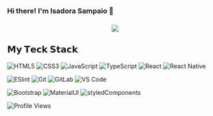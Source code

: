 <p align="center">
  <h3>Hi there! I'm Isadora Sampaio 👋<h3>
</p>
<p align="center">
  <a href="https://github.com/mthsmb">
    <img src="https://github-readme-stats.vercel.app/api?username=isakrilds&show_icons=true&theme=dracula" />
  </a>
</p>

## 𝗠𝘆 𝗧𝗲𝗰𝗸 𝗦𝘁𝗮𝗰𝗸

![HTML5](https://img.shields.io/badge/-HTML5-%23E44D27?style=flat-square&logo=html5&logoColor=ffffff)
![CSS3](https://img.shields.io/badge/-CSS3-%231572B6?style=flat-square&logo=css3)
![JavaScript](https://img.shields.io/badge/-JavaScript-%23F7DF1C?style=flat-square&logo=javascript&logoColor=000000&labelColor=%23F7DF1C&color=%23FFCE5A)
![TypeScript](https://img.shields.io/badge/-TypeScript-007ACC?style=flat-square&logo=typescript&logoColor=white)
![React](https://img.shields.io/badge/-React-%23282C34?style=flat-square&logo=react)
![React Native](https://img.shields.io/badge/-ReactNative-%23282C34?style=flat-square&logo=react)

![ESlint](https://img.shields.io/badge/-ESLint-%234B32C3?style=flat-square&logo=eslint)
![Git](https://img.shields.io/badge/-Git-%23F05032?style=flat-square&logo=git&logoColor=%23ffffff)
![GitLab](https://img.shields.io/badge/-GitLab-FCA121?style=flat-square&logo=gitlab)
![VS Code](https://img.shields.io/badge/-VSCode-%23007ACC?style=flat-square&logo=visual-studio-code)

![Bootstrap](https://img.shields.io/badge/-Bootstrap-%23282C34?style=flat-square&logo=bootstrap)
![MaterialUI](https://img.shields.io/badge/-materialUI-%23282C34?style=flat-square&logo=materialUI)
![styledComponents](https://img.shields.io/badge/-StyledComponents-%23282C34?style=flat-square&logo=styledComponents)

![Profile Views](http://estruyf-github.azurewebsites.net/api/VisitorHit?user=isakrilds&repo=isakrilds&countColorcountColor)

<!--
**IsaKrilds/isakrilds** is a ✨ _special_ ✨ repository because its `README.md` (this file) appears on your GitHub profile.

Here are some ideas to get you started:

- 🔭 I’m currently working on ...
- 🌱 I’m currently learning ...
- 👯 I’m looking to collaborate on ...
- 🤔 I’m looking for help with ...
- 💬 Ask me about ...
- 📫 How to reach me: ...
- 😄 Pronouns: ...
- ⚡ Fun fact: ...
-->
